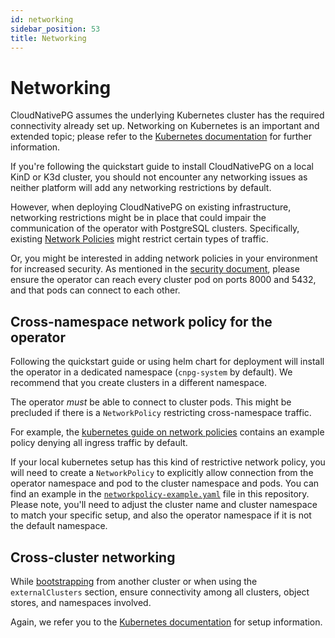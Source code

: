 ```yaml
---
id: networking
sidebar_position: 53
title: Networking
---
```


# Networking
<!-- SPDX-License-Identifier: CC-BY-4.0 -->

CloudNativePG assumes the underlying Kubernetes cluster has the required
connectivity already set up.
Networking on Kubernetes is an important and extended topic; please refer to
the [Kubernetes documentation](https://kubernetes.io/docs/concepts/services-networking/) for further information.

If you're following the quickstart guide to install CloudNativePG on a local KinD or K3d cluster, you should not encounter any networking issues as neither
platform will add any networking restrictions by default.

However, when deploying CloudNativePG on existing infrastructure, networking
restrictions might be in place that could impair the communication of the
operator with PostgreSQL clusters.
Specifically, existing [Network Policies](https://kubernetes.io/docs/concepts/services-networking/network-policies/)
might restrict certain types of traffic.

Or, you might be interested in adding network policies in your environment for
increased security.
As mentioned in the [security document](security.md), please ensure the operator can reach every cluster pod on ports 8000 and 5432, and that pods can connect to each other.

## Cross-namespace network policy for the operator

Following the quickstart guide or using helm chart for deployment will install the operator in
a dedicated namespace (`cnpg-system` by default).
We recommend that you create clusters in a different namespace.

The operator *must* be able to connect to cluster pods.
This might be precluded if there is a `NetworkPolicy` restricting
cross-namespace traffic.

For example, the
[kubernetes guide on network policies](https://kubernetes.io/docs/concepts/services-networking/network-policies/)
contains an example policy denying all ingress traffic by default.

If your local kubernetes setup has this kind of restrictive network policy, you
will need to create a `NetworkPolicy` to explicitly allow connection from the
operator namespace and pod to the cluster namespace and pods. You can find an example in the
[`networkpolicy-example.yaml`](samples/networkpolicy-example.yaml) file in this repository.
Please note, you'll need to adjust the cluster name and cluster namespace to
match your specific setup, and also the operator namespace if it is not
the default namespace.

## Cross-cluster networking

While [bootstrapping](bootstrap.md) from another cluster or when using the `externalClusters` section,
ensure connectivity among all clusters, object stores, and namespaces involved.

Again, we refer you to the [Kubernetes documentation](https://kubernetes.io/docs/concepts/services-networking/)
for setup information.
